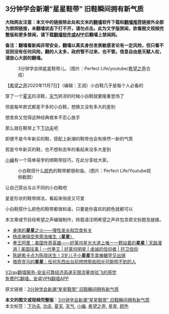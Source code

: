  <h2>3分钟学会新潮“星星鞋带” 旧鞋瞬间拥有新气质</h2> <p class="notice"><b>大陆网友注意：本文中的链接除此处和文末的<a href="https://github.com/bannedbook/fanqiang" >翻墙</a>软件下载和<a href="https://github.com/killgcd/justmysocks/blob/master/README.md">翻墙推荐</a>链接外全部为禁网链接，未翻墙状态下打不开，请勿点击。此为文字版禁闻，欲看图文视频完整版和更多禁闻，请下载<a href="https://github.com/bannedbook/fanqiang">翻墙软件或APP</a>后翻墙上禁闻网。</p><p>备注：翻墙看新闻非常安全，翻墙以真实身份发表敏感言论有一定风险，但只看不说则没有任何风险，翻的人太多，政府管不过来，也不管。信息自由是天赋人权，请放心大胆的翻墙。</b></p>  <div class="entry"> <figure><figcaption>3分钟学会绑<a href="https://www.bannedbook.org/bnews/tag/%E6%98%9F%E6%98%9F/" class="st_tag internal_tag" rel="tag" title="标签 星星 下的日志">星星</a>鞋带儿。（图片：Perfect Life/youtube/<a href="https://www.bannedbook.org/bnews/tag/%e5%b8%8c%e6%9c%9b%e4%b9%8b%e5%a3%b0/" class="st_tag internal_tag" rel="tag" title="标签 希望之声 下的日志">希望之声</a>合成）</figcaption></figure> <p>【<span class='wp_keywordlink_affiliate'><a href="https://www.soundofhope.org" title="希望之声" target="_blank">希望之声</a></span>2020年11月7日】（编辑：王润）小白鞋几乎是每个人必备的</p> <p>穿了一个<a href="https://www.bannedbook.org/bnews/tag/%e5%a4%8f%e5%a4%a9/" class="st_tag internal_tag" rel="tag" title="标签 夏天 下的日志">夏天</a>的凉鞋，<a href="https://www.bannedbook.org/bnews/tag/%E5%A4%A9%E6%B0%94/" class="st_tag internal_tag" rel="tag" title="标签 天气 下的日志">天气</a>转凉的时候小白鞋就要隆重登场了</p> <p>但是每年款式都差不多的小白鞋，想换又没有多大的差别</p> <p>想舍弃又觉得这种经典根本不忍心放手</p>  <p>那么就在鞋带上下<a href="https://www.bannedbook.org/bnews/tag/%E4%B8%8B%E5%8A%9F%E5%A4%AB/" class="st_tag internal_tag" rel="tag" title="标签 下功夫 下的日志">下功夫</a>吧</p> <p>即便不是今年新买的鞋，搭配上新潮的鞋带也会有焕然一新的气质</p> <p>若是今年新买的鞋，也不想和去年的看起来没多大差别</p> <p><a href="https://www.bannedbook.org/bnews/tag/%E5%B0%8F%E7%BC%96/" class="st_tag internal_tag" rel="tag" title="标签 小编 下的日志">小编</a>有一个简单易学的绑鞋带技巧，在此分享给大家。</p>  <figure><figcaption> 小白鞋搭什么<a href="https://www.bannedbook.org/bnews/tag/%E9%A2%9C%E8%89%B2/" class="st_tag internal_tag" rel="tag" title="标签 颜色 下的日志">颜色</a>的鞋带都很和谐。（图片：Perfect Life/Youtube视频截图）</figcaption></figure> <p>让自己穿出与众不同的小白鞋吧</p> <p>星星形状的鞋带绑法，看起来俏皮又可爱</p> <p>小白鞋搭什么颜色的鞋带都很和谐，只要是你喜欢的颜色就都可以</p> <p></p>  <p>本文章或节目经希望之声编辑制作，转载请注明希望之声并包含原文标题及链接。</p> <ul class='op-related-articles' title='相关阅读'> <li><a href='https://www.bannedbook.org/bnews/comments/20201029/1422243.html' target='_blank'>身体的<b>星星</b>之火——慢性发炎和饮食有关</a></li> <li><a href='https://www.bannedbook.org/bnews/yule/20200817/1381265.html' target='_blank'>杨丞琳隔空李荣浩催生〈<b>星星</b>〉</a></li> <li><a href='https://www.bannedbook.org/bnews/yule/20200705/1356008.html' target='_blank'>拳王阿里：美国传奇英雄——好莱坞星光大道上唯一一颗站着的<b>星星</b> | 天路漫游 | 美国往事 | 一代拳王 | 好莱坞明星 | 虔诚的信仰者 | 扞卫信仰</a></li> <li><a href='https://www.bannedbook.org/bnews/yule/20200705/1355806.html' target='_blank'>陈妍希卡点为陈晓庆生！3岁儿子小<b>星星</b>手拿棒糖罕见出镜</a></li> <li><a href='https://www.bannedbook.org/bnews/baitai/20200420/1315996.html' target='_blank'>塔奇克马的<b>星星</b>｜任何东西出台前想想那些阳光可能照不到的人</a></li> </ul> <p class="texttj"> <a href="https://www.bannedbook.org/forum23/topic22702.html" target="_blank">V2ray翻墙服务-安全可靠经济高速无限流量体验飞的感觉</a><br/> <a href="https://github.com/bannedbook/fanqiang/wiki/%E7%A6%81%E9%97%BB%E7%BD%91%E5%AE%89%E5%8D%93%E7%BF%BB%E5%A2%99%E6%96%B0%E9%97%BBAPP" target="_blank">免费PC翻墙、安卓VPN翻墙APP</a></p><p>原文链接：<a class="src_link"  href="https://www.soundofhope.org/post/296297" target="_blank">3分钟学会新潮“星星鞋带” 旧鞋瞬间拥有新气质</a></p><a name='sharetosocial'></a>       <div><b>本文的图文或视频完整版</b>：<a href='https://www.bannedbook.org/bnews/comments/20201108/1427564.html'>3分钟学会新潮“星星鞋带” 旧鞋瞬间拥有新气质</a></div>  </div><!--END ENTRY--> <div class="postfooter"> <div>本文标签：<a href="https://www.bannedbook.org/bnews/tag/%E4%B8%8B%E5%8A%9F%E5%A4%AB/" rel="tag">下功夫</a>, <a href="https://www.bannedbook.org/bnews/tag/%E5%8A%9F%E5%A4%AB/" rel="tag">功夫</a>, <a href="https://www.bannedbook.org/bnews/tag/%e5%a4%8f%e5%a4%a9/" rel="tag">夏天</a>, <a href="https://www.bannedbook.org/bnews/tag/%E5%A4%A9%E6%B0%94/" rel="tag">天气</a>, <a href="https://www.bannedbook.org/bnews/tag/%E5%B0%8F%E7%BC%96/" rel="tag">小编</a>, <a href="https://www.bannedbook.org/bnews/tag/%e5%b8%8c%e6%9c%9b%e4%b9%8b%e5%a3%b0/" rel="tag">希望之声</a>, <a href="https://www.bannedbook.org/bnews/tag/%E6%98%9F%E6%98%9F/" rel="tag">星星</a>, <a href="https://www.bannedbook.org/bnews/tag/%E9%A2%9C%E8%89%B2/" rel="tag">颜色</a></div>  </div><!--END POSTFOOTER--> 
